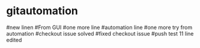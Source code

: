 # gitautomation

#new linen
#From GUI
#one more line
#automation line
#one more try from automation
#checkout issue solved
#fixed checkout issue
#push test
11 line edited

